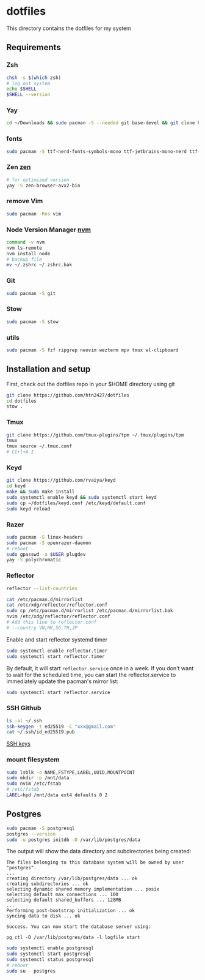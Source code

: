 # dotfiles

This directory contains the dotfiles for my system

## Requirements

### Zsh

```sh
chsh -s $(which zsh)
# log out system
echo $SHELL
$SHELL --version
```

### Yay

```sh
cd ~/Downloads && sudo pacman -S --needed git base-devel && git clone https://aur.archlinux.org/yay.git && cd yay && makepkg -si
```

### fonts

```sh
sudo pacman -S ttf-nerd-fonts-symbols-mono ttf-jetbrains-mono-nerd ttf-noto-nerd ttf-cascadia-mono-nerd
```

### Zen [zen](https://github.com/zen-browser/desktop?tab=readme-ov-file#arch-based-distributions)
```sh
# for optimized version
yay -S zen-browser-avx2-bin
```

### remove Vim

```sh
sudo pacman -Rns vim
```

### Node Version Manager [nvm](https://github.com/nvm-sh/nvm)
```sh
command -v nvm
nvm ls-remote
nvm install node
# backup file
mv ~/.zshrc ~/.zshrc.bak
```

### Git

```sh
sudo pacman -S git
```

### Stow

```sh
sudo pacman -S stow
```

### utils

```sh
sudo pacman -S fzf ripgrep neovim wezterm mpv tmux wl-clipboard
```

## Installation and setup

First, check out the dotfiles repo in your $HOME directory using git
```sh
git clone https://github.com/htn2427/dotfiles
cd dotfiles
stow .
```

### Tmux
```sh
git clone https://github.com/tmux-plugins/tpm ~/.tmux/plugins/tpm
tmux
tmux source ~/.tmux.conf
# Ctrl+A I
```

### Keyd

```sh
git clone https://github.com/rvaiya/keyd
cd keyd
make && sudo make install
sudo systemctl enable keyd && sudo systemctl start keyd
sudo cp ~/dotfiles/keyd.conf /etc/keyd/default.conf
sudo keyd reload
```

### Razer 

```sh
sudo pacman -S linux-headers
sudo pacman -S openrazer-daemon
# reboot
sudo gpasswd -a $USER plugdev
yay -S polychromatic
```

### Reflector

```sh
reflector --list-countries
```

```sh
cat /etc/pacman.d/mirrorlist
cat /etc/xdg/reflector/reflector.conf
sudo cp /etc/pacman.d/mirrorlist /etc/pacman.d/mirrorlist.bak
nvim /etc/xdg/reflector/reflector.conf
# Add this line to reflector.conf
# --country VN,HK,SG,TH,JP
```

Enable and start reflector systemd timer
```sh
sudo systemctl enable reflector.timer
sudo systemctl start reflector.timer
```

By default, it will start `reflector.service` once in a week. If you don't want to wait for the scheduled time, you can start the reflector.service to immediately update the pacman's mirror list:
```sh
sudo systemctl start reflector.service
```

### SSH Github

```sh
ls -al ~/.ssh
ssh-keygen -t ed25519 -C "xxx@gmail.com"
cat ~/.ssh/id_ed25519.pub
```
[SSH keys](https://github.com/settings/keys)

### mount filesystem

```sh
sudo lsblk -o NAME,FSTYPE,LABEL,UUID,MOUNTPOINT
sudo mkdir -p /mnt/data
sudo nvim /etc/fstab
# /etc/fstab
LABEL=hpd /mnt/data ext4 defaults 0 2
```

## Postgres

```sh
sudo pacman -S postgresql
postgres --version
sudo -u postgres initdb -D /var/lib/postgres/data
```

The output will show the data directory and subdirectories being created:
```
The files belonging to this database system will be owned by user "postgres".
...
creating directory /var/lib/postgres/data ... ok   
creating subdirectories ... ok
selecting dynamic shared memory implementation ... posix
selecting default max_connections ... 100
selecting default shared_buffers ... 128MB
...
Performing post-bootstrap initialization ... ok
syncing data to disk ... ok

Success. You can now start the database server using:

pg_ctl -D /var/lib/postgres/data -l logfile start
```

```sh
sudo systemctl enable postgresql
sudo systemctl start postgresql
sudo systemctl status postgresql
# reboot
sudo su - postgres
```
